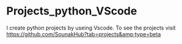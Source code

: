 # Projects_python_VScode
I create python projects by useing Vscode. To see the projects visit https://github.com/SounakHub?tab=projects&amp;type=beta
